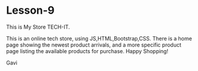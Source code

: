 # Lesson-9

This is My Store TECH-IT.

This is an online tech store, using JS,HTML,Bootstrap,CSS.
There is a home page showing the newest product arrivals, and a more 
specific product page listing the available products for purchase.
Happy Shopping!

Gavi
